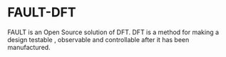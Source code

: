 # FAULT-DFT
FAULT is an Open Source solution of DFT. DFT is a method for making a design testable , observable and controllable  after it has been manufactured. 
